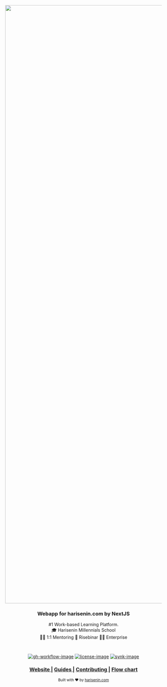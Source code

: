 <div align="center">
  <img src="https://harisenin-storage.s3.ap-southeast-1.amazonaws.com/images/background-2.png" width="1920px">
</div>

<div align="center">
  <h3>Webapp for harisenin.com by NextJS</h3>
  <p> #1 Work-based Learning Platform. <br>
      🎓 Harisenin Millennials School <br>
      👨‍💼 1:1 Mentoring
      🦄 Risebinar
      👩‍💼 Enterprise
  </p>
</div>

<br />

<div align="center">

[![gh-workflow-image]][gh-workflow-url] [![license-image]][license-url] [![synk-image]][synk-url]

</div>

<div align="center">
  <h3>
    <a href="https://www.harisenin.com">
      Website
    </a>
    <span> | </span>
    <a href="https://www.harisenin.com">
      Guides
    </a>
    <span> | </span>
    <a href="CONTRIBUTING.md">
      Contributing
    </a>
		<span> | </span>
		<a href="flow-chart.png">
			Flow chart
		</a>
  </h3>

</div>

<div align="center">
  <sub>Built with ❤︎ by <a href="https://www.harisenin.com">harisenin.com</a></sub>
</div>

[gh-workflow-image]: https://img.shields.io/github/workflow/status/adonisjs/ace/test?style=for-the-badge
[gh-workflow-url]: https://github.com/adonisjs/ace/actions/workflows/test.yml "Github action"

[typescript-image]: https://img.shields.io/badge/Typescript-294E80.svg?style=for-the-badge&logo=typescript

[license-url]: LICENSE.md
[license-image]: https://img.shields.io/github/license/adonisjs/ace?style=for-the-badge

[synk-image]: https://img.shields.io/snyk/vulnerabilities/github/adonisjs/ace?label=Synk%20Vulnerabilities&style=for-the-badge
[synk-url]: https://snyk.io/test/github/adonisjs/ace?targetFile=package.json "synk"